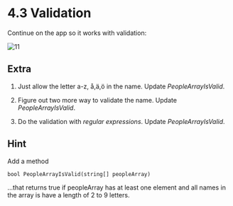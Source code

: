 ﻿# 4.3 Validation

Continue on the app so it works with validation:

![11](Images/11.png)
 
## Extra

1. Just allow the letter a-z, å,ä,ö in the name. Update *PeopleArrayIsValid*.

2. Figure out two more way to validate the name. Update *PeopleArrayIsValid*.

3. Do the validation with *regular expressions*. Update *PeopleArrayIsValid*.

## Hint

Add a method

    bool PeopleArrayIsValid(string[] peopleArray)

…that returns true if peopleArray has at least one element and all names in the array is have a length of 2 to 9 letters.



